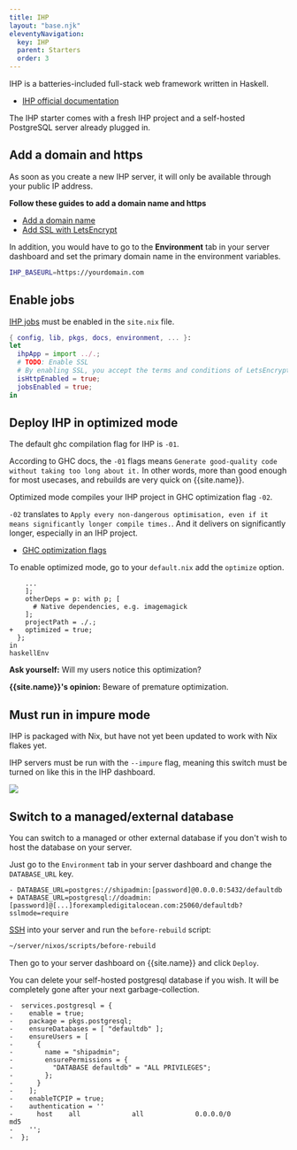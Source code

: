 ```yaml
---
title: IHP
layout: "base.njk"
eleventyNavigation:
  key: IHP
  parent: Starters
  order: 3
---
```


IHP is a batteries-included full-stack web framework written in Haskell.

- [IHP official documentation]()

The IHP starter comes with a fresh IHP project and a self-hosted PostgreSQL server already plugged in.

## Add a domain and https

As soon as you create a new IHP server, it will only be available through your public IP address.

**Follow these guides to add a domain name and https**

- [Add a domain name](/servers/add-domain)
- [Add SSL with LetsEncrypt](/servers/https)

In addition, you would have to go to the **Environment** tab in your server dashboard and set the primary domain name in the environment variables.

```bash
IHP_BASEURL=https://yourdomain.com
```

## Enable jobs

[IHP jobs](https://ihp.digitallyinduced.com/Guide/jobs.html#jobs) must be enabled in the `site.nix` file.

```nix
{ config, lib, pkgs, docs, environment, ... }:
let
  ihpApp = import ../.;
  # TODO: Enable SSL
  # By enabling SSL, you accept the terms and conditions of LetsEncrypt
  isHttpEnabled = true;
  jobsEnabled = true;
in
```

## Deploy IHP in optimized mode

The default ghc compilation flag for IHP is `-01`.

According to GHC docs, the `-01` flags means `Generate good-quality code without taking too long about it.` In other words, more than good enough for most usecases, and rebuilds are very quick on {{site.name}}.

Optimized mode compiles your IHP project in GHC optimization flag `-02`.

`-02` translates to `Apply every non-dangerous optimisation, even if it means significantly longer compile times.`. And it delivers on significantly longer, especially in an IHP project.

- [GHC optimization flags](https://downloads.haskell.org/ghc/latest/docs/users_guide/using-optimisation.html#o-convenient-packages-of-optimisation-flags)

To enable optimized mode, go to your `default.nix` add the `optimize` option.

```diff-nix
    ...
    ];
    otherDeps = p: with p; [
      # Native dependencies, e.g. imagemagick
    ];
    projectPath = ./.;
+   optimized = true;
  };
in
haskellEnv
```

<div class="not-prose bg-blue-100 rounded-lg py-5 px-6 mb-4 text-base text-blue-700 mb-3" role="alert">
  <p><strong>Ask yourself:</strong> Will my users notice this optimization?</p>
  <p class="pt-4"><strong>{{site.name}}'s opinion:</strong> Beware of premature optimization.</p>
</div>

## Must run in impure mode

IHP is packaged with Nix, but have not yet been updated to work with Nix flakes yet.

IHP servers must be run with the `--impure` flag, meaning this switch must be turned on like this in the IHP dashboard.

<img class="border" src="/images/impure-switch.webp" />

## Switch to a managed/external database

You can switch to a managed or other external database if you don't wish to host the database on your server.

Just go to the `Environment` tab in your server dashboard and change the `DATABASE_URL` key.

```diff-bash
- DATABASE_URL=postgres://shipadmin:[password]@0.0.0.0:5432/defaultdb
+ DATABASE_URL=postgresql://doadmin:[password]@[...]forexampledigitalocean.com:25060/defaultdb?sslmode=require
```

[SSH](/servers/ssh) into your server and run the `before-rebuild` script:

```bash
~/server/nixos/scripts/before-rebuild
```

Then go to your server dashboard on {{site.name}} and click `Deploy`.

You can delete your self-hosted postgresql database if you wish. It will be completely gone after your next garbage-collection.

```diff-nix
-  services.postgresql = {
-    enable = true;
-    package = pkgs.postgresql;
-    ensureDatabases = [ "defaultdb" ];
-    ensureUsers = [
-      {
-        name = "shipadmin";
-        ensurePermissions = {
-          "DATABASE defaultdb" = "ALL PRIVILEGES";
-        };
-      }
-    ];
-    enableTCPIP = true;
-    authentication = ''
-      host    all             all             0.0.0.0/0            md5
-    '';
-  };
```
